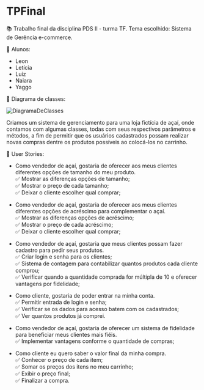 # TPFinal
:books: Trabalho final da disciplina PDS II - turma TF. Tema escolhido: Sistema de Gerência e-commerce. 

:busts_in_silhouette: Alunos:
  - Leon
  - Letícia
  - Luiz
  - Naiara
  - Yaggo

:memo: Diagrama de classes:

![DiagramaDeClasses](https://user-images.githubusercontent.com/112037731/204921639-b06c66e2-fbc6-4b88-aaa9-b7dda0604f11.jpg)


  Criamos um sistema de gerenciamento para uma loja fictícia de açaí, onde contamos com algumas classes, todas com seus 
  respectivos parâmetros e métodos, a fim de permitir que os usuários cadastrados possam realizar novas compras dentre
  os produtos possíveis ao colocá-los no carrinho.

:speech_balloon: User Stories:

- Como vendedor de açaí, gostaria de oferecer aos meus clientes diferentes opções de tamanho  do meu produto.  
:white_check_mark: Mostrar as diferenças opções de tamanho;  
:white_check_mark: Mostrar o preço de cada tamanho;  
:white_check_mark: Deixar o cliente escolher qual comprar;  

- Como vendedor de açaí, gostaria de oferecer aos meus clientes diferentes opções de acréscimo  para complementar o açaí.  
:white_check_mark: Mostrar as diferenças opções de acréscimo;  
:white_check_mark: Mostrar o preço de cada acréscimo;  
:white_check_mark: Deixar o cliente escolher qual comprar;  

- Como vendedor de açaí, gostaria que meus clientes possam fazer cadastro para pedir seus produtos.  
:white_check_mark: Criar login e senha para os clientes;  
:white_check_mark: Sistema de contagem para contabilizar quantos produtos cada cliente comprou;   
:white_check_mark: Verificar quando a quantidade comprada for múltipla de 10 e oferecer  vantagens por fidelidade;  

- Como cliente, gostaria de poder entrar na minha conta.  
:white_check_mark: Permitir entrada de login e senha;  
:white_check_mark: Verificar se os dados para acesso batem com os cadastrados;  
:white_check_mark: Ver quantos produtos já comprei.  

- Como vendedor de açaí, gostaria de oferecer um sistema de fidelidade para beneficiar meus  clientes mais fiéis.   
:white_check_mark: Implementar vantagens conforme o quantidade de compras;  

- Como cliente eu quero saber o valor final da minha compra.  
:white_check_mark: Conhecer o preço de cada item;  
:white_check_mark: Somar os preços dos itens no meu carrinho;  
:white_check_mark: Exibir o preço final;  
:white_check_mark: Finalizar a compra. 
